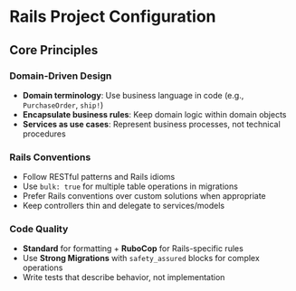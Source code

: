 # Rails Project Configuration

## Core Principles

### Domain-Driven Design

- **Domain terminology**: Use business language in code (e.g., `PurchaseOrder`, `ship!`)
- **Encapsulate business rules**: Keep domain logic within domain objects
- **Services as use cases**: Represent business processes, not technical procedures

### Rails Conventions

- Follow RESTful patterns and Rails idioms
- Use `bulk: true` for multiple table operations in migrations
- Prefer Rails conventions over custom solutions when appropriate
- Keep controllers thin and delegate to services/models

### Code Quality

- **Standard** for formatting + **RuboCop** for Rails-specific rules
- Use **Strong Migrations** with `safety_assured` blocks for complex operations
- Write tests that describe behavior, not implementation
